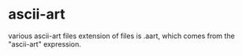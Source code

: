 # ascii-art
various ascii-art files
extension of files is .aart, which comes from the "ascii-art" expression.
